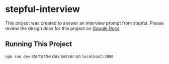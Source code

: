 # stepful-interview
This project was created to answer an interview prompt from stepful.
Please review the design docs for this project on [Google Docs](https://docs.google.com/document/d/1r2ESS_8K9tZPctrYzaRY1wmNk0qpziVGsWimzWetlh0/edit?usp=sharing)

## Running This Project
`npm run dev` starts the dev server on `localhost:3000`